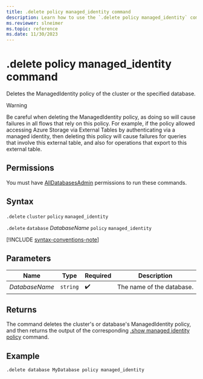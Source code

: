```yaml
---
title: .delete policy managed_identity command
description: Learn how to use the `.delete policy managed_identity` command to delete the ManagedIdentity policy of a cluster or a specified database.
ms.reviewer: slneimer
ms.topic: reference
ms.date: 11/30/2023
---
```

# .delete policy managed_identity command

Deletes the ManagedIdentity policy of the cluster or the specified database.

> [!WARNING]
> Be careful when deleting the ManagedIdentity policy, as doing so will cause failures in all flows that rely on this policy. For example, if the policy allowed accessing Azure Storage via External Tables by authenticating via a managed identity, then deleting this policy will cause failures for queries that involve this external table, and also for operations that export to this external table.

## Permissions

You must have [AllDatabasesAdmin](access-control/role-based-access-control.md) permissions to run these commands.

## Syntax

`.delete` `cluster` `policy` `managed_identity`

`.delete` `database` *DatabaseName* `policy` `managed_identity`

[!INCLUDE [syntax-conventions-note](../includes/syntax-conventions-note.md)]

## Parameters

|Name|Type|Required|Description|
|--|--|--|--|
|*DatabaseName*| `string` | :heavy_check_mark:|The name of the database.|

## Returns

The command deletes the cluster's or database's ManagedIdentity policy, and then returns the output of the corresponding [.show managed identity policy](show-managed-identity-policy-command.md) command.

## Example

```kusto
.delete database MyDatabase policy managed_identity
```
